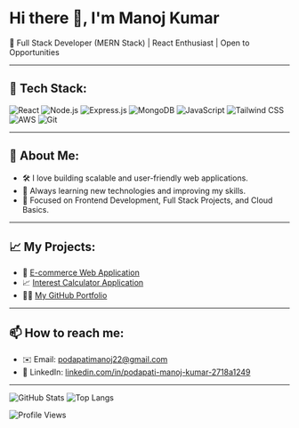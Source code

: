 # Hi there 👋, I'm Manoj Kumar

🚀 Full Stack Developer (MERN Stack) | React Enthusiast | Open to Opportunities

---

## 🧰 Tech Stack:
![React](https://img.shields.io/badge/-React.js-61DAFB?logo=react&logoColor=white&style=flat)
![Node.js](https://img.shields.io/badge/-Node.js-339933?logo=node.js&logoColor=white&style=flat)
![Express.js](https://img.shields.io/badge/-Express.js-000000?logo=express&logoColor=white&style=flat)
![MongoDB](https://img.shields.io/badge/-MongoDB-47A248?logo=mongodb&logoColor=white&style=flat)
![JavaScript](https://img.shields.io/badge/-JavaScript-F7DF1E?logo=javascript&logoColor=black&style=flat)
![Tailwind CSS](https://img.shields.io/badge/-TailwindCSS-38B2AC?logo=tailwind-css&logoColor=white&style=flat)
![AWS](https://img.shields.io/badge/-AWS-FF9900?logo=amazon-aws&logoColor=white&style=flat)
![Git](https://img.shields.io/badge/-Git-F05032?logo=git&logoColor=white&style=flat)

---

## 🌟 About Me:
- 🛠️ I love building scalable and user-friendly web applications.
- 🧠 Always learning new technologies and improving my skills.
- 🎯 Focused on Frontend Development, Full Stack Projects, and Cloud Basics.

---

## 📈 My Projects:
- 🛒 [E-commerce Web Application](https://vibe-nine-omega.vercel.app/)
- 📈 [Interest Calculator Application](https://interest-calculator-ecru.vercel.app/)
- 👨‍💻 [My GitHub Portfolio](https://github.com/manojkumar2291)

---

## 📫 How to reach me:
- ✉️ Email: podapatimanoj22@gmail.com
- 🔗 LinkedIn: [linkedin.com/in/podapati-manoj-kumar-2718a1249](https://linkedin.com/in/podapati-manoj-kumar-2718a1249)

---

![GitHub Stats](https://github-readme-stats.vercel.app/api?username=manojkumar2291&show_icons=true&theme=radical)
![Top Langs](https://github-readme-stats.vercel.app/api/top-langs/?username=manojkumar2291&layout=compact&theme=radical)

![Profile Views](https://komarev.com/ghpvc/?username=manojkumar2291&label=Profile%20views&color=0e75b6&style=flat)
